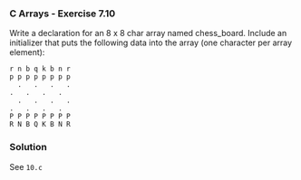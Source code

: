### C Arrays - Exercise 7.10

Write a declaration for an 8 x 8 char array named chess_board. 
Include an initializer that puts the following data into the array (one character per array element):

```
r n b q k b n r
p p p p p p p p
  .   .   .   .
.   .   .   .
  .   .   .   .
.   .   .   .
P P P P P P P P
R N B Q K B N R
```

### Solution

See ```10.c```
